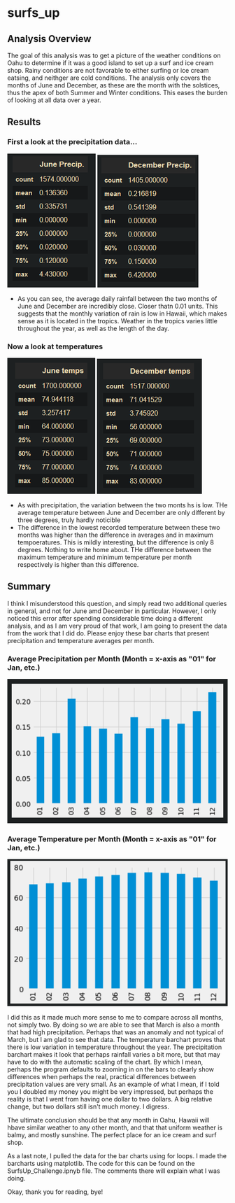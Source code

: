 # surfs_up
## Analysis Overview
The goal of this analysis was to get a picture of the weather conditions on Oahu to determine if it was a good island to set up a surf and ice cream shop. Rainy conditions are not favorable to either surfing or ice cream eatsing, and neithger are cold conditions. The analysis only covers the months of June and December, as these are the month with the solstices, thus the apex of both Summer and Winter conditions. This eases the burden of looking at all data over a year.
## Results
### First a look at the precipitation data...
![June Precipitation](https://github.com/bpiffard/surfs_up/blob/27a17006513c8b17299a63f3dc35f4b21f4cb0eb/Images/June%20precipitation.png)
![December Precipitation](https://github.com/bpiffard/surfs_up/blob/27a17006513c8b17299a63f3dc35f4b21f4cb0eb/Images/December%20precipitation.png)
- As you can see, the average daily rainfall between the two months of June and December are incredibly close. Closer thatn 0.01 units. This suggests that the monthly variation of rain is low in Hawaii, which makes sense as it is located in the tropics. Weather in the tropics varies little throughout the year, as well as the length of the day. 
### Now a look at temperatures
![June Temps](https://github.com/bpiffard/surfs_up/blob/27a17006513c8b17299a63f3dc35f4b21f4cb0eb/Images/June%20temps.png)
![December Temps](https://github.com/bpiffard/surfs_up/blob/27a17006513c8b17299a63f3dc35f4b21f4cb0eb/Images/December%20temps.png)
- As with precipitation, the variation between the two monts hs is low. THe average temperature between June and December are only different by three degrees, truly hardly noticible
- The difference in the lowest recorded temperature between these two months was higher than the difference in averages and in maximum tempoeratures. This is mildly interesting, but the difference is only 8 degrees. Nothing to write home about. THe difference between the maximum temperature and minimum temperature per month respectively is higher than this difference.
## Summary
I think I misunderstood this question, and simply read two additional queries in general, and not for June amd December in particular. However, I only noticed this error after spending considerable time doing a different analysis, and as I am very proud of that work, I am going to present the data from the work that I did do. Please enjoy these bar charts that present precipitation and temperature averages per month.
### Average Precipitation per Month (Month = x-axis as "01" for Jan, etc.)
![Average Precipitation per Month Bar Chart](https://github.com/bpiffard/surfs_up/blob/4b369ecd5d25c775c4a12476fb602a703e4fec55/Images/avg_prcp_barchart.png)
### Average Temperature per Month (Month = x-axis as "01" for Jan, etc.)
![Average Temperature per Month Bar Chart](https://github.com/bpiffard/surfs_up/blob/4b369ecd5d25c775c4a12476fb602a703e4fec55/Images/avg_temps_barchart.png)

I did this as it made much more sense to me to compare across all months, not simply two. By doing so we are able to see that March is also a month that had high precipitation. Perhaps that was an anomaly and not typical of March, but I am glad to see that data. The temperature barchart proves that there is low variation in temperature throughout the year. The precipitation barchart makes it look that perhaps rainfall varies a bit more, but that may have to do with the automatic scaling of the chart. By which I mean, perhaps the program defaults to zooming in on the bars to clearly show differences when perhaps the real, practical differences between precipitation values are very small. As an example of what I mean, if I told you I doubled my money you might be very impressed, but perhaps the reality is that I went from having one dollar to two dollars. A big relative change, but two dollars still isn't much money. I digress.

The ultimate conclusion should be that any month in Oahu, Hawaii will hbave similar weather to any other month, and that that uniform weather is balmy, and mostly sunshine. The perfect place for an ice cream and surf shop.

As a last note, I pulled the data for the bar charts using for loops. I made the barcharts using matplotlib. The code for this can be found on the SurfsUp_Challenge.ipnyb file. The comments there will explain what I was doing.

Okay, thank you for reading, bye!
